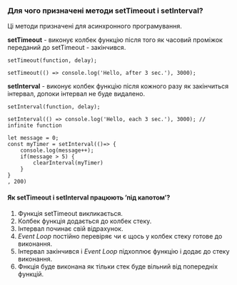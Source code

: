 ### Для чого призначені методи setTimeout і setInterval?

Ці методи призначені для асинхронного програмування. 

**setTimeout** - виконує колбек функцію після того як часовий проміжок переданий до setTimeout - закінчився.
```
setTimeout(function, delay);
```
```
setTimeout(() => console.log('Hello, after 3 sec.'), 3000);
```

**setInterval** - виконує колбек функцію після кожного разу як закінчиться інтервал, допоки інтервал не буде видалено. 
```
setInterval(function, delay);
```
```
setInterval(() => console.log('Hello, each 3 sec.'), 3000); // infinite function
```
```
let message = 0;
const myTimer = setInterval(()=> {
    console.log(message++);
    if(message > 5) {
        clearInterval(myTimer)
    }
}
, 200)
```

#### Як setTimeout і setInterval працюють ʼпід капотомʼ?
1. Функція setTimeout викликається.
2. Колбек функція додається до колбек стеку.
3. Інтервал починає свій відрахунок.
4. *Event Loop* постійно перевіряє чи є щось у колбек стеку готове до виконання.
5. Інтервал закінчився і *Event Loop* підхоплює функцію і додає до стеку виконання.
6. Фнкція буде виконана як тільки стек буде вільний від попередніх функцій.